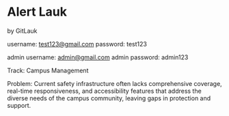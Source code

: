 # Alert Lauk
by GitLauk

username: test123@gmail.com
password: test123

admin username: admin@gmail.com
admin password: admin123

Track: Campus Management

Problem: Current safety infrastructure often lacks comprehensive coverage, real-time responsiveness, and accessibility features that address the diverse needs of the campus community, leaving gaps in protection and support.
